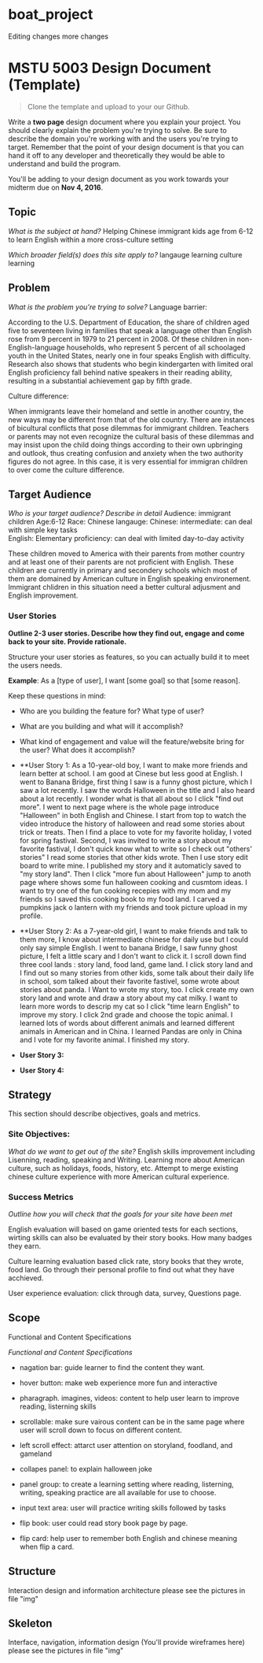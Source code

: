 # boat_project
 Editing
 changes
 more changes
 

# MSTU 5003 Design Document (Template)

> Clone the template and upload to your our Github.

Write a **two page** design document where you explain your project. You should clearly explain the problem you're trying to solve. Be sure to describe the domain you're working with and the users you're trying to target. Remember that the point of your design document is that you can hand it off to any developer and theoretically they would be able to understand and build the program.

You'll be adding to your design document as you work towards your midterm due on **Nov 4, 2016**.


## Topic
*What is the subject at hand?*
Helping Chinese immigrant kids age from 6-12 to learn English within a more cross-culture setting 

*Which broader field(s) does this site apply to?*
langauge learning 
culture learning 

## Problem
*What is the problem you're trying to solve?*
Language barrier:

According to the U.S. Department of Education, the share of children aged five to seventeen living in families that speak a language other than English rose from 9 percent in 1979 to 21 percent in 2008. Of these children in non-English-language households, who represent 5 percent of all schoolaged youth in the United States, nearly one in four speaks English with difficulty. Research also shows that students who begin kindergarten with limited oral English proficiency fall behind native speakers in their reading ability, resulting in a substantial achievement gap by fifth grade.

Culture difference:

When immigrants leave their homeland and settle in another country, the new ways may be different from that of the old country. There are instances of bicultural conflicts that pose dilemmas for immigrant children. Teachers or parents may not even recognize the cultural basis of these dilemmas and may insist upon the child doing things according to their own upbringing and outlook, thus creating confusion and anxiety when the two authority figures do not agree. In this case, it is very essential for immigran children to over come the culture difference.

## Target Audience
*Who is your target audience? Describe in detail*
Audience: immigrant children
Age:6-12
Race: Chinese
langauge: Chinese: intermediate: can deal with simple key tasks  
		  English: Elementary proficiency: can deal with limited day-to-day activity 

These children moved to America with their parents from mother country and at least one of their parents are not proficient with English. These children are currently in primary and secondery schools which most of them are domained by American culture in English speaking environement. Immigrant chlidren in this situation need a better cultural adjusment and English improvement. 

### User Stories
**Outline 2-3 user stories. Describe how they find out, engage and come back to your site. Provide rationale.**

Structure your user stories as features, so you can actually build it to meet the users needs.

**Example**: As a [type of user], I want [some goal] so that [some reason].

Keep these questions in mind:
- Who are you building the feature for? What type of user?
- What are you building and what will it accomplish?
- What kind of engagement and value will the feature/website bring for the user? What does it accomplish?

- **User Story 1:
As a 10-year-old boy, I want to make more friends and learn better at school. I am good at Cinese but less good at English. I went to Banana Bridge, first thing I saw is a funny ghost picture, which I saw a lot recently. I saw the words Halloween in the title and I also heard about a lot recently. I wonder what is that all about so I click "find out more". I went to next page where is the whole page introduce "Halloween" in both English and Chinese. I start from top to watch the video introduce the history of halloween and read some stories about trick or treats. Then I find a place to vote for my favorite holiday, I voted for spring fastival. Second, I was invited to write a story about my favorite fastival, I don't quick know what to write so I check out "others' stories" I read some stories that other kids wrote. Then I use story edit board to write mine. I published my story and it automaticly saved to "my story land". Then I click "more fun about Halloween" jump to anoth page where shows some fun halloween cooking and cusmtom ideas. I want to try one of the fun cooking recepies with my mom and my friends so I saved this cooking book to my food land. I carved a pumpkins jack o lantern with my friends and took picture upload in my profile. 

- **User Story 2:
As a 7-year-old girl, I want to make friends and talk to them more, I know about intermediate chinese for daily use but I could only say simple English. I went to banana Bridge, I saw funny ghost picture, I felt a little scary and I don't want to click it. I scroll down find three cool lands : story land, food land, game land. I click story land and I find out so many stories from other kids, some talk about their daily life in school, som talked about their favorite fastivel, some wrote about stories about panda. I Want to wrote my story, too. I click create my own story land and wrote and draw a story about my cat milky. I want to learn more words to descrip my cat so I click "time learn English" to improve my story. I click 2nd grade and choose the topic animal. I learned lots of words about different animals and learned different animals in American and in China. I learned Pandas are only in China and I vote for my favorite animal. I finished my story. 

- **User Story 3:**
- **User Story 4:**


## Strategy

This section should describe objectives, goals and metrics.

### Site Objectives:
*What do we want to get out of the site?*
English skills improvement including Lisenning, reading, speaking and Writing.
Learning more about American culture, such as holidays, foods, history, etc.
Attempt to merge existing chinese culture experience with more American cultural experience. 

### Success Metrics
*Outline how you will check that the goals for your site have been met*

English evaluation will based on game oriented tests for each sections, wirting skills can also be evaluated by their story books. How many badges they earn.

Culture learning evaluation based click rate, story books that they wrote, food land. Go through their personal profile to find out what they have acchieved. 

User experience evaluation: click through data, survey, Questions page.




## Scope
Functional and Content Specifications

*Functional and Content Specifications*

- nagation bar: guide learner to find the content they want.

- hover button: make web experience more fun and interactive

- pharagraph. imagines, videos: content to help user learn to improve reading, listerning skills

- scrollable: make sure vairous content can be in the same page where user will scroll down to focus on different content.

- left scroll effect: attarct user attention on storyland, foodland, and gameland

- collapes panel: to explain halloween joke

- panel group: to create a learning setting where reading, listerning, writing, speaking practice are all available for use to choose.

- input text area: user will practice writing skills followed by tasks

- flip book: user could read story book page by page.

- flip card: help user to remember both English and chinese meaning when flip a card. 

## Structure
Interaction design and information architecture
please see the pictures in file "img"

## Skeleton
Interface, navigation, information design
(You'll provide wireframes here)
please see the pictures in file "img"
